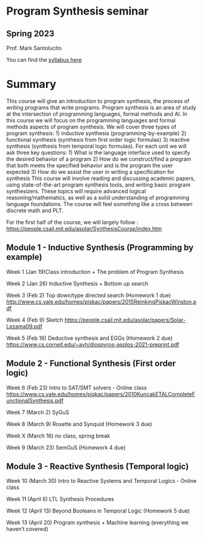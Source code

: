 # Program Synthesis seminar

## Spring 2023

Prof. Mark Santolucito

You can find the [syllabus here](./syllabus.pdf)

# Summary

This course will give an introduction to program synthesis, the process of writing programs that write programs. Program synthesis is an area of study at the intersection of programming languages, formal methods and AI. In this course we will focus on the programming languages and formal methods aspects of program synthesis. We will cover three types of program synthesis: 1) inductive synthesis (programming-by-example) 2) functional synthesis (synthesis from first order logic formulas) 3) reactive synthesis (synthesis from temporal logic formulas). For each unit we will ask three key questions: 1) What is the language interface used to specify the desired behavior of a program 2) How do we construct/find a program that both meets the specified behavior and is the program the user expected 3) How do we assist the user in writing a specification for synthesis This course will involve reading and discussing academic papers, using state-of-the-art program synthesis tools, and writing basic program synthesizers. These topics will require advanced logical reasoning/mathematics, as well as a solid understanding of programming language foundations. The course will feel something like a cross between discrete math and PLT.

For the first half of the course, we will largely follow : https://people.csail.mit.edu/asolar/SynthesisCourse/index.htm

## Module 1 - Inductive Synthesis (Programming by example)

Week 1 (Jan 19)Class introduction + The problem of Program Synthesis

Week 2 (Jan 26) Inductive Synthesis + Bottom up search

Week 3 (Feb 2) Top down/type directed search (Homework 1 due) 
http://www.cs.yale.edu/homes/piskac/papers/2015ReinkingPiskacWinston.pdf

Week 4 (Feb 9) Sketch
https://people.csail.mit.edu/asolar/papers/Solar-Lezama09.pdf

Week 5 (Feb 16) Deductive synthesis and EGGs (Homework 2 due)
https://www.cs.cornell.edu/~avh/diospyros-asplos-2021-preprint.pdf

## Module 2 - Functional Synthesis (First order logic)

Week 6 (Feb 23) Intro to SAT/SMT solvers - Online class
https://www.cs.yale.edu/homes/piskac/papers/2010KuncakETALCompleteFunctionalSynthesis.pdf

Week 7 (March 2) SyGuS

Week 8 (March 9) Rosette and Synquid (Homework 3 due)

Week X (March 16) no class, spring break

Week 9 (March 23) SemGuS (Homework 4 due)

## Module 3 - Reactive Synthesis (Temporal logic)

Week 10 (March 30) Intro to Reactive Systems and Temporal Logics - Online class

Week 11 (April 6) LTL Synthesis Procedures

Week 12 (April 13) Beyond Booleans in Temporal Logic (Homework 5 due)

Week 13 (April 20) Program synthesis + Machine learning (everything we haven’t covered)


